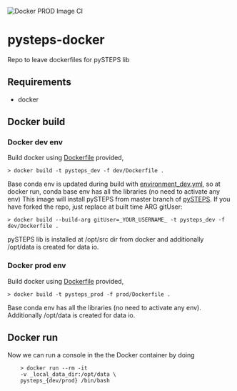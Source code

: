 ![Docker PROD Image CI](https://github.com/felixlapalma/pysteps-docker/workflows/Docker%20PROD%20Image%20CI/badge.svg)

# pysteps-docker

Repo to leave dockerfiles for pySTEPS lib

## Requirements

- docker

## Docker build

### Docker dev env

Build docker using [Dockerfile](dev/Dockerfile) provided,

	> docker build -t pysteps_dev -f dev/Dockerfile .

Base conda env is updated during build with  [environment_dev.yml](https://raw.githubusercontent.com/pySTEPS/pysteps/master/environment_dev.yml), so at
docker run, conda base env has all the libraries (no need to activate any env)
This image will install pySTEPS from master branch of [pySTEPS](https://github.com/pySTEPS/pysteps).
If you have forked the repo, just replace at built time ARG gitUser:

	> docker build --build-arg gitUser=_YOUR_USERNAME_ -t pysteps_dev -f dev/Dockerfile .

pySTEPS lib is installed at /opt/src dir from docker and additionally /opt/data is created for 
data io.

### Docker prod env

Build docker using [Dockerfile](prod/Dockerfile) provided,

	> docker build -t pysteps_prod -f prod/Dockerfile .

Base conda env has all the libraries (no need to activate any env). Additionally /opt/data is created for 
data io.

## Docker run

Now we can run a console in the the Docker container by doing

    	> docker run --rm -it 
    	-v _local_data_dir:/opt/data \
     	pysteps_{dev/prod} /bin/bash
